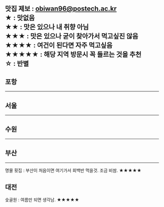 맛집 제보 : obiwan96@postech.ac.kr   
★ : 맛없음  
★★ : 맛은 있으나 내 취향 아님  
★★★ : 맛은 있으나 굳이 찾아가서 먹고싶진 않음  
★★★★ : 여건이 된다면 자주 먹고싶음  
★★★★★ : 해당 지역 방문시 꼭 들르는 것을 추천  
☆ : 반별  
---

## 포항
***

## 서울
***

## 수원
***

## 부산
***
명물 횟집 : 부산이 처음이면 여기가서 회백반 먹을것. 조금 비쌈. ★★★★★

## 대전
숯골원 : 여름만 되면 생각남. ★★★★★  
